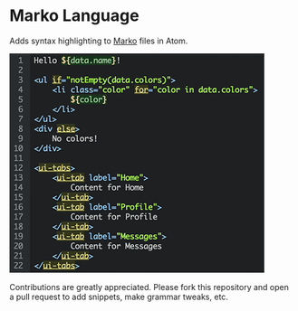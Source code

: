 # Marko Language

Adds syntax highlighting to [Marko](https://github.com/raptorjs3/marko) files in Atom.

![Marko Syntax](syntax.png)

Contributions are greatly appreciated. Please fork this repository and open a pull request to add snippets, make grammar tweaks, etc.
